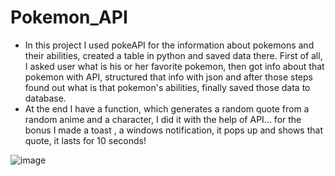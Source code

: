 # Pokemon_API
* In this project I used pokeAPI for the information about pokemons and their abilities, created a table in python and saved data there.
First of all, I asked user what is his or her favorite pokemon, then got info about that pokemon with API, structured that info with json and after those steps
found out what is that pokemon's abilities, finally saved those data to database.
* At the end I have a function, which generates a random quote from a random anime and a character, I did it with the help of API... for the bonus I made a toast
, a windows notification, it pops up and shows that quote, it lasts for 10 seconds!


![image](https://github.com/Vaniko1/Pokemon_API/assets/115501603/aa4b9b37-afe1-4471-8e69-1ed12162336e)

